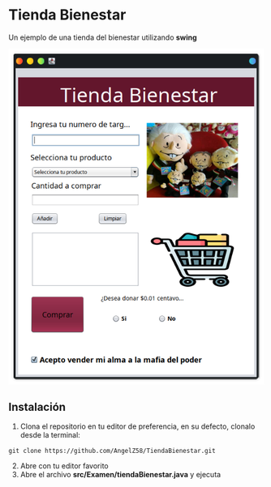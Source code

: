 # Tienda Bienestar

Un ejemplo de una tienda del bienestar utilizando **swing**

![Captura de pantalla.png](Captura%20de%20pantalla.png)

## Instalación

1. Clona el repositorio en tu editor de preferencia, en su defecto, clonalo desde la terminal:

```shell
git clone https://github.com/AngelZ58/TiendaBienestar.git
```

2. Abre con tu editor favorito
3. Abre el archivo **src/Examen/tiendaBienestar.java** y ejecuta
